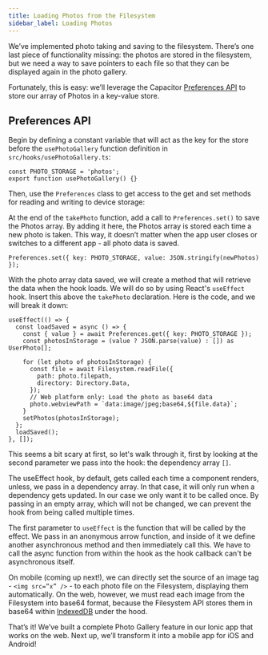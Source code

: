 ```yaml
---
title: Loading Photos from the Filesystem
sidebar_label: Loading Photos
---
```


<head>
  <title>Loading Photos from the Filesystem Using A Key-Value Store</title>
  <meta
    name="description"
    content="We’ve implemented photo taking and saving to the filesystem, now learn how Ionic leverages Capacitor Storage API for loading our photos in a key-value store."
  />
</head>

We’ve implemented photo taking and saving to the filesystem. There’s one last piece of functionality missing: the photos are stored in the filesystem, but we need a way to save pointers to each file so that they can be displayed again in the photo gallery.

Fortunately, this is easy: we’ll leverage the Capacitor [Preferences API](https://capacitor.ionicframework.com/docs/apis/preferences) to store our array of Photos in a key-value store.

## Preferences API

Begin by defining a constant variable that will act as the key for the store before the `usePhotoGallery` function definition in `src/hooks/usePhotoGallery.ts`:

```tsx
const PHOTO_STORAGE = 'photos';
export function usePhotoGallery() {}
```

Then, use the `Preferences` class to get access to the get and set methods for reading and writing to device storage:

At the end of the `takePhoto` function, add a call to `Preferences.set()` to save the Photos array. By adding it here, the Photos array is stored each time a new photo is taken. This way, it doesn’t matter when the app user closes or switches to a different app - all photo data is saved.

```tsx
Preferences.set({ key: PHOTO_STORAGE, value: JSON.stringify(newPhotos) });
```

With the photo array data saved, we will create a method that will retrieve the data when the hook loads. We will do so by using React's `useEffect` hook. Insert this above the `takePhoto` declaration. Here is the code, and we will break it down:

```tsx
useEffect(() => {
  const loadSaved = async () => {
    const { value } = await Preferences.get({ key: PHOTO_STORAGE });
    const photosInStorage = (value ? JSON.parse(value) : []) as UserPhoto[];

    for (let photo of photosInStorage) {
      const file = await Filesystem.readFile({
        path: photo.filepath,
        directory: Directory.Data,
      });
      // Web platform only: Load the photo as base64 data
      photo.webviewPath = `data:image/jpeg;base64,${file.data}`;
    }
    setPhotos(photosInStorage);
  };
  loadSaved();
}, []);
```

This seems a bit scary at first, so let's walk through it, first by looking at the second parameter we pass into the hook: the dependency array `[]`.

The useEffect hook, by default, gets called each time a component renders, unless, we pass in a dependency array. In that case, it will only run when a dependency gets updated. In our case we only want it to be called once. By passing in an empty array, which will not be changed, we can prevent the hook from being called multiple times.

The first parameter to `useEffect` is the function that will be called by the effect. We pass in an anonymous arrow function, and inside of it we define another asynchronous method and then immediately call this. We have to call the async function from within the hook as the hook callback can't be asynchronous itself.

On mobile (coming up next!), we can directly set the source of an image tag - `<img src=”x” />` - to each photo file on the Filesystem, displaying them automatically. On the web, however, we must read each image from the Filesystem into base64 format, because the Filesystem API stores them in base64 within [IndexedDB](https://developer.mozilla.org/en-US/docs/Web/API/IndexedDB_API) under the hood.

That’s it! We’ve built a complete Photo Gallery feature in our Ionic app that works on the web. Next up, we’ll transform it into a mobile app for iOS and Android!
